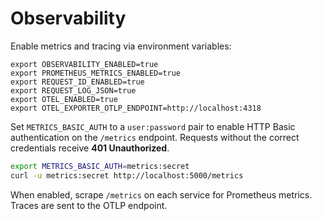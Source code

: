 # Observability

Enable metrics and tracing via environment variables:

```
export OBSERVABILITY_ENABLED=true
export PROMETHEUS_METRICS_ENABLED=true
export REQUEST_ID_ENABLED=true
export REQUEST_LOG_JSON=true
export OTEL_ENABLED=true
export OTEL_EXPORTER_OTLP_ENDPOINT=http://localhost:4318
```

Set `METRICS_BASIC_AUTH` to a `user:password` pair to enable HTTP Basic authentication on the `/metrics` endpoint. Requests
without the correct credentials receive **401 Unauthorized**.

```bash
export METRICS_BASIC_AUTH=metrics:secret
curl -u metrics:secret http://localhost:5000/metrics
```

When enabled, scrape `/metrics` on each service for Prometheus metrics. Traces are sent to the OTLP endpoint.
